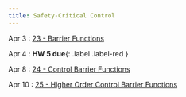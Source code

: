 ```yaml
---
title: Safety-Critical Control
---
```


Apr 3
: [23 - Barrier Functions](pdfs/Lecture23.pdf)

Apr 4
: **HW 5 due**{: .label .label-red }

Apr 8
: [24 - Control Barrier Functions](pdfs/Lecture24.pdf)

Apr 10
: [25 - Higher Order Control Barrier Functions](pdfs/Lecture25.pdf)


